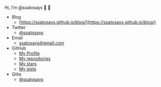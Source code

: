 Hi, I’m @ssatosays  :wave: :wave:

+ Blog
  - [https://ssatosays.github.io/blog/](https://ssatosays.github.io/blog/)
+ Twitter
  - [@ssatosays](https://twitter.com/ssatosays)
+ Email
  - [ssatosays@gmail.com](mailto:ssatosays@gmail.com)
+ GitHub
  - [My Profile](https://github.com/ssatosays)
  - [My repositories](https://github.com/ssatosays?tab=repositories)
  - [My stars](https://github.com/ssatosays?tab=stars)
  - [My gists](https://gist.github.com/ssatosays)
+ Qiita
  - [@ssatosays](https://qiita.com/ssatosays)

